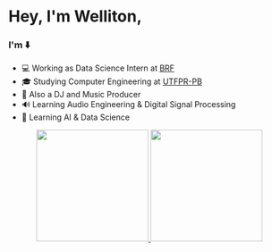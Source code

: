 # Hey, I'm Welliton,

### I'm ⬇️
- 💻 Working as Data Science Intern at [BRF](https://www.brf-global.com/)
- 🎓 Studying Computer Engineering at [UTFPR-PB](http://www.utfpr.edu.br/)
- 🎹 Also a DJ and Music Producer
- 🔊 Learning Audio Engineering & Digital Signal Processing 
- 🤖 Learning AI & Data Science

<p align="center">
<a href="https://github.com/whoiswelliton">
  <img height="200em" src="https://github-readme-stats.vercel.app/api?username=whoiswelliton&layout=compact&show_icons=true&count_private=true&theme=react"/>
  <img height="200em" src="https://github-readme-stats.vercel.app/api/top-langs/?username=whoiswelliton&langs_count=10&theme=react&layout=compact"/>
</a>
</p>

